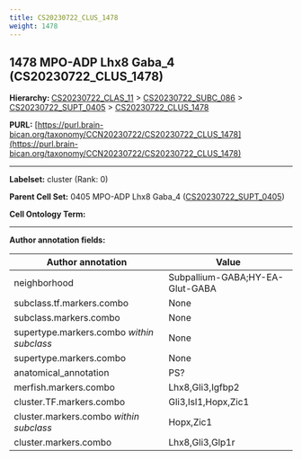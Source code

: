 ```yaml
---
title: CS20230722_CLUS_1478
weight: 1478
---
```

## 1478 MPO-ADP Lhx8 Gaba_4 (CS20230722_CLUS_1478)
<b>Hierarchy: </b>
[CS20230722_CLAS_11](../CS20230722_CLAS_11) >
[CS20230722_SUBC_086](../CS20230722_SUBC_086) >
[CS20230722_SUPT_0405](../CS20230722_SUPT_0405) >
[CS20230722_CLUS_1478](../CS20230722_CLUS_1478)

**PURL:** [https://purl.brain-bican.org/taxonomy/CCN20230722/CS20230722_CLUS_1478](https://purl.brain-bican.org/taxonomy/CCN20230722/CS20230722_CLUS_1478)

---


**Labelset:** cluster (Rank: 0)

**Parent Cell Set:** 0405 MPO-ADP Lhx8 Gaba_4 ([CS20230722_SUPT_0405](../CS20230722_SUPT_0405))



**Cell Ontology Term:** 

[MARKER GENES.]: #


---

[TRANSFERRED ANNOTATIONS.]: #


[AUTHOR ANNOTATION FIELDS.]: #


**Author annotation fields:**

| Author annotation | Value |
|-------------------|-------|
|neighborhood|Subpallium-GABA;HY-EA-Glut-GABA|
|subclass.tf.markers.combo|None|
|subclass.markers.combo|None|
|supertype.markers.combo _within subclass_|None|
|supertype.markers.combo|None|
|anatomical_annotation|PS?|
|merfish.markers.combo|Lhx8,Gli3,Igfbp2|
|cluster.TF.markers.combo|Gli3,Isl1,Hopx,Zic1|
|cluster.markers.combo _within subclass_|Hopx,Zic1|
|cluster.markers.combo|Lhx8,Gli3,Glp1r|
